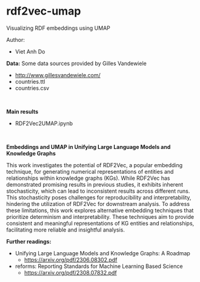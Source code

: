 # rdf2vec-umap
Visualizing RDF embeddings using UMAP

Author:
* Viet Anh Do


**Data:**
Some data sources provided by Gilles Vandewiele
* http://www.gillesvandewiele.com/
* countries.ttl
* countries.csv
<br/>

**Main results**

* RDF2Vec2UMAP.ipynb

<br/>

**Embeddings and UMAP in Unifying Large Language Models and Knowledge Graphs**

This work investigates the potential of RDF2Vec, a popular embedding technique, for generating numerical representations of entities and relationships within knowledge graphs (KGs). While RDF2Vec has demonstrated promising results in previous studies, it exhibits inherent stochasticity, which can lead to inconsistent results across different runs. This stochasticity poses challenges for reproducibility and interpretability, hindering the utilization of RDF2Vec for downstream analysis. To address these limitations, this work explores alternative embedding techniques that prioritize determinism and interpretability. These techniques aim to provide consistent and meaningful representations of KG entities and relationships, facilitating more reliable and insightful analysis.

**Further readings:**
* Unifying Large Language Models and Knowledge Graphs: A Roadmap
  * https://arxiv.org/pdf/2306.08302.pdf
* reforms: Reporting Standards for Machine Learning Based Science
  * https://arxiv.org/pdf/2308.07832.pdf 

